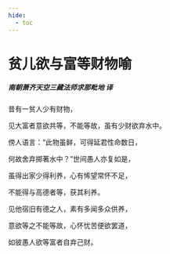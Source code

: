 ```yaml
---
hide:
  - toc
---
```


# **贫儿欲与富等财物喻**

##### 南朝萧齐天空三藏法师求那毗地 译

昔有一贫人少有财物，

见大富者意欲共等，不能等故，虽有少财欲弃水中。

傍人语言：“此物虽鲜，可得延君性命数日，

何故舍弃掷著水中？”世间愚人亦复如是，

虽得出家少得利养，心有悕望常怀不足，

不能得与高德者等，获其利养。

见他宿旧有德之人，素有多闻多众供养，

意欲等之不能等故，心怀忧苦便欲罢道，

如彼愚人欲等富者自弃己财。